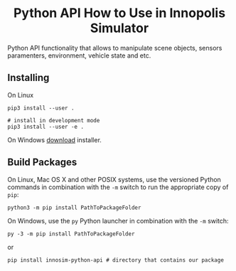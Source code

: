 <h1 align="center">Python API How to Use in Innopolis Simulator</h1>

Python API functionality that allows to manipulate scene objects, sensors paramenters, environment, vehicle state and etc. 

## Installing

On Linux

	pip3 install --user .

    # install in development mode
    pip3 install --user -e .

On Windows [download](https://www.python.org/downloads/windows/) installer.

## Build Packages

On Linux, Mac OS X and other POSIX systems, use the versioned Python commands in combination with the `-m` switch to run the appropriate copy of `pip`:

```
python3 -m pip install PathToPackageFolder 
```

On Windows, use the `py` Python launcher in combination with the `-m` switch:

```
py -3 -m pip install PathToPackageFolder
```
or

```
pip install innosim-python-api # directory that contains our package
```
